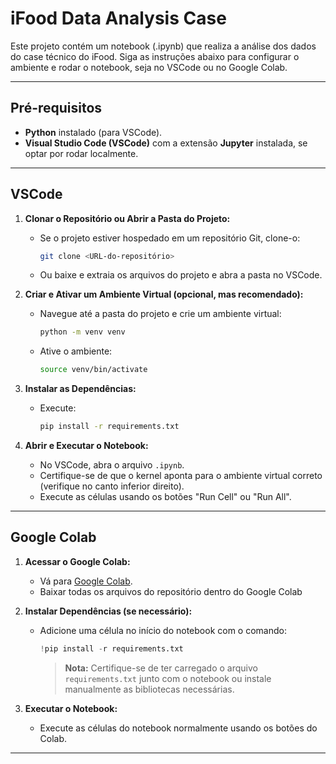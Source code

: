 # iFood Data Analysis Case

Este projeto contém um notebook (.ipynb) que realiza a análise dos dados do case técnico do iFood. Siga as instruções abaixo para configurar o ambiente e rodar o notebook, seja no VSCode ou no Google Colab.

---

## Pré-requisitos

- **Python** instalado (para VSCode).
- **Visual Studio Code (VSCode)** com a extensão **Jupyter** instalada, se optar por rodar localmente.

---

## VSCode

1. **Clonar o Repositório ou Abrir a Pasta do Projeto:**

   - Se o projeto estiver hospedado em um repositório Git, clone-o:
     ```bash
     git clone <URL-do-repositório>
     ```
   - Ou baixe e extraia os arquivos do projeto e abra a pasta no VSCode.

2. **Criar e Ativar um Ambiente Virtual (opcional, mas recomendado):**

   - Navegue até a pasta do projeto e crie um ambiente virtual:
     ```bash
     python -m venv venv
     ```
   - Ative o ambiente:
     ```bash
     source venv/bin/activate
     ```

3. **Instalar as Dependências:**

   - Execute:
     ```bash
     pip install -r requirements.txt
     ```

4. **Abrir e Executar o Notebook:**

   - No VSCode, abra o arquivo `.ipynb`.
   - Certifique-se de que o kernel aponta para o ambiente virtual correto (verifique no canto inferior direito).
   - Execute as células usando os botões "Run Cell" ou "Run All".

---

## Google Colab

1. **Acessar o Google Colab:**

   - Vá para [Google Colab](https://colab.research.google.com/).
   - Baixar todas os arquivos do repositório dentro do Google Colab

2. **Instalar Dependências (se necessário):**

   - Adicione uma célula no início do notebook com o comando:
     ```python
     !pip install -r requirements.txt
     ```
     > **Nota:** Certifique-se de ter carregado o arquivo `requirements.txt` junto com o notebook ou instale manualmente as bibliotecas necessárias.

3. **Executar o Notebook:**

   - Execute as células do notebook normalmente usando os botões do Colab.

---

